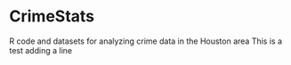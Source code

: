 # CrimeStats
R code and datasets for analyzing crime data in the Houston area
This is a test
adding a line

